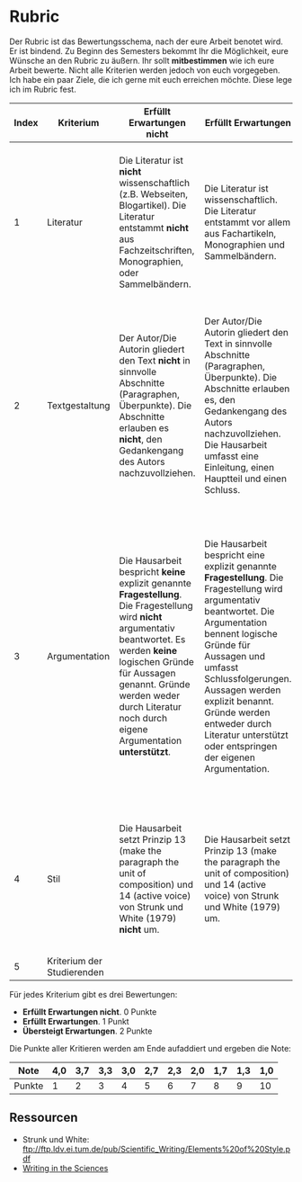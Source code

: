 # Rubric

Der Rubric ist das Bewertungsschema, nach der eure Arbeit benotet wird. Er ist bindend. Zu Beginn des Semesters bekommt Ihr die Möglichkeit, eure Wünsche an den Rubric zu äußern. Ihr sollt **mitbestimmen** wie ich eure Arbeit bewerte. Nicht alle Kriterien werden jedoch von euch vorgegeben. Ich habe ein paar Ziele, die ich gerne mit euch erreichen möchte. Diese lege ich im Rubric fest.

| Index | Kriterium	    |  Erfüllt Erwartungen nicht |  Erfüllt Erwartungen	| Übersteigt Erwartungen | 
| --- | ------------- |---------------------    | -----                 | --- |
| 1 |  Literatur |  Die Literatur ist **nicht**  wissenschaftlich (z.B. Webseiten, Blogartikel). Die Literatur entstammt **nicht** aus Fachzeitschriften, Monographien, oder Sammelbändern. |  Die Literatur ist wissenschaftlich. Die Literatur entstammt vor allem aus Fachartikeln, Monographien und Sammelbändern. | Die Literatur ist wissenschaftlich. Die Literatur entstammt vor allem aus Fachartikeln, Monographien und Sammelbändern. Das Literaturverzeichnis wurde durch ein Plugin erstellt und erfüllt den Zitationskriterien von APA 6. |
| 2 |  Textgestaltung | Der Autor/Die Autorin gliedert den Text **nicht** in sinnvolle Abschnitte (Paragraphen, Überpunkte). Die Abschnitte erlauben es **nicht**, den Gedankengang des Autors nachzuvollziehen. | Der Autor/Die Autorin gliedert den Text in sinnvolle Abschnitte (Paragraphen, Überpunkte). Die Abschnitte erlauben es, den Gedankengang des Autors nachzuvollziehen. Die Hausarbeit umfasst eine Einleitung, einen Hauptteil und einen Schluss. | Der Autor/Die Autorin gliedert den Text in sinnvolle Abschnitte (Paragraphen, Überpunkte). Die Abschnitte erlauben es, den Gedankengang des Autors/der Autorin nachzuvollziehen. Die Hausarbeit umfasst eine Einleitung, einen Hauptteil und einen Schluss. Der Text hat maximal 3 Rechtschreibfehler. |
| 3 | Argumentation | Die Hausarbeit bespricht **keine** explizit genannte  **Fragestellung**. Die Fragestellung wird **nicht** argumentativ beantwortet. Es werden **keine** logischen Gründe für Aussagen genannt. Gründe werden weder durch Literatur noch durch eigene Argumentation **unterstützt**. | Die Hausarbeit bespricht eine explizit genannte  **Fragestellung**. Die Fragestellung wird argumentativ beantwortet. Die Argumentation bennent logische Gründe für Aussagen und umfasst Schlussfolgerungen. Aussagen werden explizit benannt. Gründe werden entweder durch Literatur unterstützt oder entspringen der eigenen Argumentation. | Die Hausarbeit bespricht eine explizit genannte  **Fragestellung**. Die Fragestellung wird argumentativ beantwortet. Die Argumentation bennent logischen Gründe für Aussagen und umfasst Schlussfolgerungen. Aussagen werden explizit benannt. Gründe werden entweder durch Literatur unterstützt oder entspringen der eigenen Argumentation. Verschiedene (teils widerstrebende) Gründe werden in der Argumentation aufgenommen. |
| 4 |  Stil | Die Hausarbeit setzt Prinzip 13 (make the paragraph the unit of composition) und 14 (active voice) von Strunk und White (1979) **nicht** um. | Die Hausarbeit setzt Prinzip 13 (make the paragraph the unit of composition) und 14 (active voice) von Strunk und White (1979) um.  | Die Hausarbeit setzt Prinzip 13 (make the paragraph the unit of composition), 14 (active voice), 16 (use definite, specific, concrete language) und 17 (omit needless words) von Strunk und White (1979) um. |
| 5 | Kriterium der Studierenden | | | |

Für jedes Kriterium gibt es drei Bewertungen:

* **Erfüllt Erwartungen nicht**. 0 Punkte
* **Erfüllt Erwartungen**. 1 Punkt
* **Übersteigt Erwartungen**. 2 Punkte

Die Punkte aller Kritieren werden am Ende aufaddiert und ergeben die Note:


|  Note 	|  4,0 	|  3,7 	|  3,3 	|  3,0 	|  2,7 	|  2,3 	|  2,0 	|  1,7 	|  1,3 	|  1,0 	|
|---	|---	|---	|---	|---	|---	|---	|---	|---	|---	|---	|
|   Punkte	|   1	|   2	|   3	|   4	|   5	|   6	|   7	|  8 	|   9	|   10	|


## Ressourcen

* Strunk und White: ftp://ftp.ldv.ei.tum.de/pub/Scientific_Writing/Elements%20of%20Style.pdf
* [Writing in the Sciences](https://lagunita.stanford.edu/courses/Medicine/SciWrite-SP/SelfPaced/about)

<!-- TODO Beispiel -->

<!-- http://www.library.vanderbilt.edu/peabody/tutorial_files/scholarlyfree/index.html -->
<!-- https://pioneersread.wordpress.com/2012/04/30/the-sources-are-strong-with-you-understanding-scholarly-papers-with-star-wars/ -->
<!-- https://pioneersread.wordpress.com/2011/08/31/5-ways-to-tell-if-the-article-is-scholarly-aka-peer-reviewed-aka-academic/ 
http://www.uky.edu/~rosdatte/phi120/lesson1a.htm
http://www.wikihow.com/Write-a-Seminar-Paper
-->